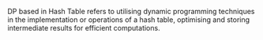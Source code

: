 DP based in Hash Table refers to utilising dynamic programming techniques in the implementation or operations of a hash table, optimising and storing intermediate results for efficient computations.